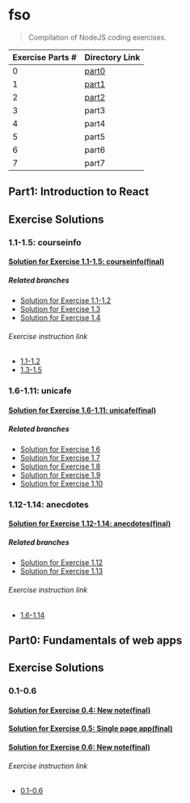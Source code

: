 # fso
> Compilation of NodeJS coding exercises.


| Exercise Parts #| Directory Link |
|-----------------|----------------|
| 0               | [part0](https://github.com/aiotrope/fso/tree/main/part0)|
| 1               | [part1](https://github.com/aiotrope/fso/tree/main/part1)|
| 2               | [part2](https://github.com/aiotrope/fso/tree/main/part2)|
| 3               | part3          |
| 4               | part4          |
| 5               | part5          |
| 6               | part6          |
| 7               | part7          |


## Part1: Introduction to React

## Exercise Solutions

### 1.1-1.5: courseinfo

#### [Solution for Exercise 1.1-1.5: courseinfo(final)](https://github.com/aiotrope/fso/tree/main/part1/courseinfo)

##### Related branches

- [Solution for Exercise 1.1-1.2](https://github.com/aiotrope/fso/tree/part1/courseinfo/part1/courseinfo)
- [Solution for Exercise 1.3](https://github.com/aiotrope/fso/tree/part1/courseinfoWithObjects/part1/courseinfo)
- [Solution for Exercise 1.4](https://github.com/aiotrope/fso/tree/part1/courseinfoWithArray/part1/courseinfo)

###### Exercise instruction link

- [1.1-1.2](https://fullstackopen.com/en/part1/introduction_to_react#exercises-1-1-1-2)
- [1.3-1.5](https://fullstackopen.com/en/part1/java_script#exercises-1-3-1-5)


### 1.6-1.11: unicafe

#### [Solution for Exercise 1.6-1.11: unicafe(final)](https://github.com/aiotrope/fso/tree/main/part1/unicafe)

##### Related branches

- [Solution for Exercise 1.6](https://github.com/aiotrope/fso/tree/part1/1.6/part1/unicafe)
- [Solution for Exercise 1.7](https://github.com/aiotrope/fso/tree/part1/1.7/part1/unicafe)
- [Solution for Exercise 1.8](https://github.com/aiotrope/fso/tree/part1/1.8/part1/unicafe)
- [Solution for Exercise 1.9](https://github.com/aiotrope/fso/tree/part1/1.9/part1/unicafe)
- [Solution for Exercise 1.10](https://github.com/aiotrope/fso/tree/part1/1.10/part1/unicafe)

### 1.12-1.14: anecdotes

#### [Solution for Exercise 1.12-1.14: anecdotes(final)](https://github.com/aiotrope/fso/tree/main/part1/anecdotes)

##### Related branches

- [Solution for Exercise 1.12](https://github.com/aiotrope/fso/tree/part1/1.12/part1/anecdotes)
- [Solution for Exercise 1.13](https://github.com/aiotrope/fso/tree/part1/1.13/part1/anecdotes)

###### Exercise instruction link

- [1.6-1.14](https://fullstackopen.com/en/part1/a_more_complex_state_debugging_react_apps#exercises-1-6-1-14)

## Part0: Fundamentals of web apps

## Exercise Solutions

### 0.1-0.6

#### [Solution for Exercise 0.4: New note(final)](https://github.com/aiotrope/fso/tree/main/part0)

#### [Solution for Exercise 0.5: Single page app(final)](https://github.com/aiotrope/fso/tree/main/part0)

#### [Solution for Exercise 0.6: New note(final)](https://github.com/aiotrope/fso/tree/main/part0)

###### Exercise instruction link

- [0.1-0.6](https://fullstackopen.com/en/part0/fundamentals_of_web_apps#exercises-0-1-0-6)